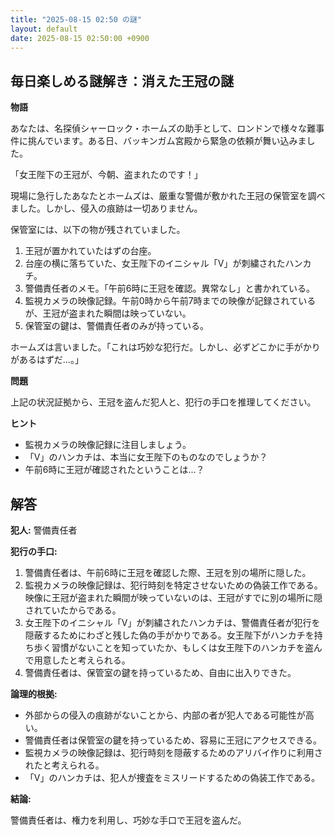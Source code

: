 ```yaml
---
title: "2025-08-15 02:50 の謎"
layout: default
date: 2025-08-15 02:50:00 +0900
---
```

## 毎日楽しめる謎解き：消えた王冠の謎

**物語**

あなたは、名探偵シャーロック・ホームズの助手として、ロンドンで様々な難事件に挑んでいます。ある日、バッキンガム宮殿から緊急の依頼が舞い込みました。

「女王陛下の王冠が、今朝、盗まれたのです！」

現場に急行したあなたとホームズは、厳重な警備が敷かれた王冠の保管室を調べました。しかし、侵入の痕跡は一切ありません。

保管室には、以下の物が残されていました。

1.  王冠が置かれていたはずの台座。
2.  台座の横に落ちていた、女王陛下のイニシャル「V」が刺繍されたハンカチ。
3.  警備責任者のメモ。「午前6時に王冠を確認。異常なし」と書かれている。
4.  監視カメラの映像記録。午前0時から午前7時までの映像が記録されているが、王冠が盗まれた瞬間は映っていない。
5.  保管室の鍵は、警備責任者のみが持っている。

ホームズは言いました。「これは巧妙な犯行だ。しかし、必ずどこかに手がかりがあるはずだ…。」

**問題**

上記の状況証拠から、王冠を盗んだ犯人と、犯行の手口を推理してください。

**ヒント**

*   監視カメラの映像記録に注目しましょう。
*   「V」のハンカチは、本当に女王陛下のものなのでしょうか？
*   午前6時に王冠が確認されたということは…？

## 解答

**犯人:** 警備責任者

**犯行の手口:**

1.  警備責任者は、午前6時に王冠を確認した際、王冠を別の場所に隠した。
2.  監視カメラの映像記録は、犯行時刻を特定させないための偽装工作である。映像に王冠が盗まれた瞬間が映っていないのは、王冠がすでに別の場所に隠されていたからである。
3.  女王陛下のイニシャル「V」が刺繍されたハンカチは、警備責任者が犯行を隠蔽するためにわざと残した偽の手がかりである。女王陛下がハンカチを持ち歩く習慣がないことを知っていたか、もしくは女王陛下のハンカチを盗んで用意したと考えられる。
4.  警備責任者は、保管室の鍵を持っているため、自由に出入りできた。

**論理的根拠:**

*   外部からの侵入の痕跡がないことから、内部の者が犯人である可能性が高い。
*   警備責任者は保管室の鍵を持っているため、容易に王冠にアクセスできる。
*   監視カメラの映像記録は、犯行時刻を隠蔽するためのアリバイ作りに利用されたと考えられる。
*   「V」のハンカチは、犯人が捜査をミスリードするための偽装工作である。

**結論:**

警備責任者は、権力を利用し、巧妙な手口で王冠を盗んだ。
